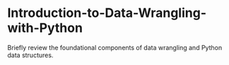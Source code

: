 # Introduction-to-Data-Wrangling-with-Python
Briefly review the foundational components of data wrangling and Python data structures.
